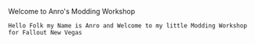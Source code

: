 Welcome to Anro's Modding Workshop


```
Hello Folk my Name is Anro and Welcome to my little Modding Workshop for Fallout New Vegas
```
